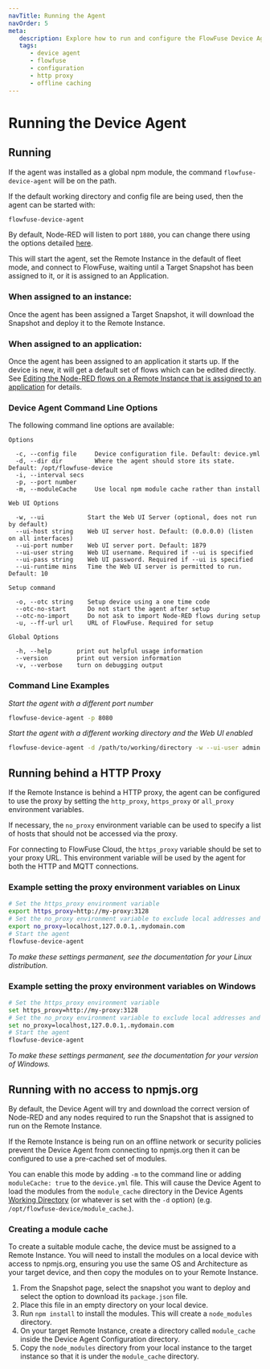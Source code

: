 ```yaml
---
navTitle: Running the Agent
navOrder: 5
meta:
   description: Explore how to run and configure the FlowFuse Device Agent, covering startup commands, port settings, HTTP proxy setup, and offline module caching.
   tags:
      - device agent
      - flowfuse
      - configuration
      - http proxy
      - offline caching
---
```


# Running the Device Agent

## Running

If the agent was installed as a global npm module, the command `flowfuse-device-agent` will be on the path.

If the default working directory and config file are being used, then the agent can be started with:

```bash
flowfuse-device-agent
```

By default, Node-RED will listen to port `1880`, you can change there using the options
detailed [here](./install/manual.md#listen-port).

This will start the agent, set the Remote Instance in the default of fleet mode, and connect to
FlowFuse, waiting until a Target Snapshot has been assigned to it, or it is assigned
to an Application.

### When assigned to an instance:
Once the agent has been assigned a Target Snapshot, it will download the Snapshot and
deploy it to the Remote Instance.

### When assigned to an application:
Once the agent has been assigned to an application it starts up. If the device is new, 
it will get a default set of flows which can be edited directly. 
See [Editing the Node-RED flows on a Remote Instance that is assigned to an application](./deploy.md#editing-the-node-red-flows-on-a-remote-instance-that-is-assigned-to-an-application) for details.

### Device Agent Command Line Options

The following command line options are available:

```
Options

  -c, --config file     Device configuration file. Default: device.yml
  -d, --dir dir         Where the agent should store its state. Default: /opt/flowfuse-device
  -i, --interval secs
  -p, --port number
  -m, --moduleCache     Use local npm module cache rather than install

Web UI Options

  -w, --ui            Start the Web UI Server (optional, does not run by default)
  --ui-host string    Web UI server host. Default: (0.0.0.0) (listen on all interfaces)
  --ui-port number    Web UI server port. Default: 1879
  --ui-user string    Web UI username. Required if --ui is specified
  --ui-pass string    Web UI password. Required if --ui is specified
  --ui-runtime mins   Time the Web UI server is permitted to run. Default: 10

Setup command

  -o, --otc string    Setup device using a one time code
  --otc-no-start      Do not start the agent after setup
  --otc-no-import     Do not ask to import Node-RED flows during setup
  -u, --ff-url url    URL of FlowFuse. Required for setup

Global Options

  -h, --help       print out helpful usage information
  --version        print out version information
  -v, --verbose    turn on debugging output
```

### Command Line Examples

_Start the agent with a different port number_

```bash
flowfuse-device-agent -p 8080
```

_Start the agent with a different working directory and the Web UI enabled_

```bash
flowfuse-device-agent -d /path/to/working/directory -w --ui-user admin --ui-pass password --ui-port 8081
```

## Running behind a HTTP Proxy

If the Remote Instance is behind a HTTP proxy, the agent can be configured to use the proxy by setting the `http_proxy`, `https_proxy` or `all_proxy` environment variables.

If necessary, the `no_proxy` environment variable can be used to specify a list of hosts that should not be accessed via the proxy.

For connecting to FlowFuse Cloud, the `https_proxy` variable should be set to your proxy URL. This environment variable will be used by the agent for both the HTTP
and MQTT connections.

### Example setting the proxy environment variables on Linux
```bash
# Set the https_proxy environment variable
export https_proxy=http://my-proxy:3128
# Set the no_proxy environment variable to exclude local addresses and all hosts in the .mydomain.com domain
export no_proxy=localhost,127.0.0.1,.mydomain.com
# Start the agent
flowfuse-device-agent
```

_To make these settings permanent, see the documentation for your Linux distribution._

### Example setting the proxy environment variables on Windows
```bash
# Set the https_proxy environment variable
set https_proxy=http://my-proxy:3128
# Set the no_proxy environment variable to exclude local addresses and all hosts in the .mydomain.com domain
set no_proxy=localhost,127.0.0.1,.mydomain.com
# Start the agent
flowfuse-device-agent
```

_To make these settings permanent, see the documentation for your version of Windows._

## Running with no access to npmjs.org

By default, the Device Agent will try and download the correct version of Node-RED and 
any nodes required to run the Snapshot that is assigned to run on the Remote Instance.

If the Remote Instance is being run on an offline network or security policies prevent the 
Device Agent from connecting to npmjs.org then it can be configured to use a pre-cached 
set of modules.

You can enable this mode by adding `-m` to the command line or adding `moduleCache: true` 
to the `device.yml` file. This will cause the Device Agent to load the modules from the 
`module_cache` directory in the Device Agents [Working Directory](./install/manual.md#working-directory) (or whatever is set
with the `-d` option) (e.g. `/opt/flowfuse-device/module_cache`.).

### Creating a module cache

To create a suitable module cache, the device must be assigned to a Remote Instance.  You will need to
install the modules on a local device with access to npmjs.org, ensuring you use the same
OS and Architecture as your target device, and then copy the modules on to your Remote Instance.

1. From the Snapshot page, select the snapshot you want to deploy and select the option to download its `package.json` file.
2. Place this file in an empty directory on your local device.
3. Run `npm install` to install the modules. This will create a `node_modules` directory.
4. On your target Remote Instance, create a directory called `module_cache` inside the Device Agent Configuration directory.
5. Copy the `node_modules` directory from your local instance to the target instance so that it is under the `module_cache` directory.
